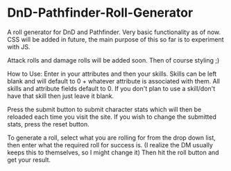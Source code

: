 # DnD-Pathfinder-Roll-Generator
A roll generator for DnD and Pathfinder.
Very basic functionality as of now. CSS will be added in future, the main purpose of this so far is to experiment with JS.

Attack rolls and damage rolls will be added soon. Then of course styling ;)

How to Use:
Enter in your attributes and then your skills. Skills can be left blank and will default to 0 + whatever attribute is associated with them. All skills and attribute fields default to 0. 
If you don't plan to use a skill/don't have that skill then just leave it blank.

Press the submit button to submit character stats which will then be reloaded each time you visit the site.
If you wish to change the submitted stats, press the reset button.

To generate a roll, select what you are rolling for from the drop down list, then enter what the required roll for success is. (I realize the DM usually keeps this to themselves, so I might change it)
Then hit the roll button and get your result.


